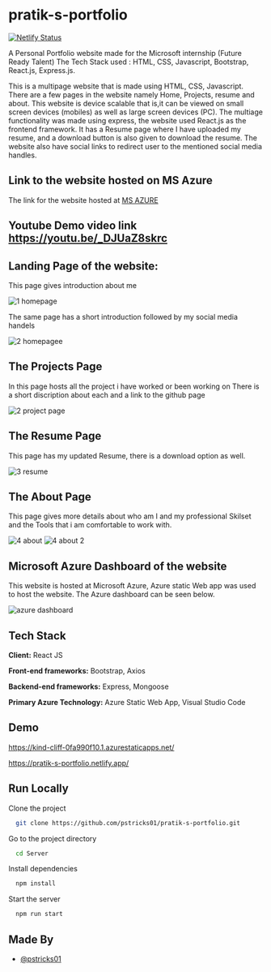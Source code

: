 # pratik-s-portfolio
[![Netlify Status](https://api.netlify.com/api/v1/badges/837df1b6-0c5e-4fc6-9a77-7d9f1a970b8a/deploy-status)](https://app.netlify.com/sites/online-gym/deploys)


A Personal Portfolio website made for the Microsoft internship (Future Ready Talent)
The Tech Stack used : HTML, CSS, Javascript, Bootstrap, React.js, Express.js.

This is a multipage website that is made using HTML, CSS, Javascript. There are a few pages in the website namely Home, Projects, resume and about. This website is device scalable that is,it can be viewed on small screen devices (mobiles) as well as large screen devices (PC). The multiage functionality was made using express, the website used React.js as the frontend framework. It has a Resume page where I have uploaded my resume, and a download button is also given to download the resume. The website also have social links to redirect user to the mentioned social media handles.

## Link to the website hosted on MS Azure
The link for the website hosted at [MS AZURE](https://kind-cliff-0fa990f10.1.azurestaticapps.net/)

## Youtube Demo video link https://youtu.be/_DJUaZ8skrc
## Landing Page of the website:
This page gives introduction about me

![1 homepage](https://user-images.githubusercontent.com/48235970/181784468-7eb562ee-dcbe-4403-83fe-db94132221f0.png)

The same page has a short introduction followed by my social media handels

![2 homepagee](https://user-images.githubusercontent.com/48235970/181784674-23dd2316-c7c5-47e0-b4c0-c502faa2551c.png)

## The Projects Page 

In this page hosts all the project i have worked or been working on
There is a short discription about each and a link to the github page

![2 project page](https://user-images.githubusercontent.com/48235970/181785156-470219ca-adcc-4c95-ba26-b9d8c48d4a0c.png)

## The Resume Page

This page has my updated Resume, there is a download option as well.

![3 resume](https://user-images.githubusercontent.com/48235970/181785319-cf4b9b3e-3fe1-4586-b5da-a83b8e91d968.png)

## The About Page

This page gives more details about who am I and my professional Skilset and the Tools that i am comfortable to work with.

![4 about](https://user-images.githubusercontent.com/48235970/181785607-14133b9b-145b-4df5-99e5-77da878a0f16.png)
![4 about 2](https://user-images.githubusercontent.com/48235970/181785633-bcc78929-6172-430b-9695-2db4d963b9cd.png)


## Microsoft Azure Dashboard of the website
This website is hosted at Microsoft Azure, Azure static Web app was used to host the website.
The Azure dashboard can be seen below.

![azure dashboard](https://user-images.githubusercontent.com/48235970/181785676-45f320c2-1e39-46fc-9709-7ba2777c647b.png)

## Tech Stack
**Client:** React JS

**Front-end frameworks:** Bootstrap, Axios

**Backend-end frameworks:** Express, Mongoose

**Primary Azure Technology:** Azure Static Web App, Visual Studio Code


## Demo

https://kind-cliff-0fa990f10.1.azurestaticapps.net/

https://pratik-s-portfolio.netlify.app/

## Run Locally
Clone the project
```bash
  git clone https://github.com/pstricks01/pratik-s-portfolio.git
```
Go to the project directory

```bash
  cd Server
```

Install dependencies

```bash
  npm install
```
Start the server

```bash
  npm run start
```

## Made By

- [@pstricks01](https://github.com/pstricks01)


